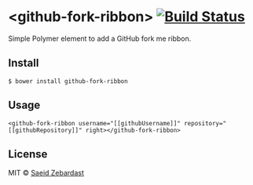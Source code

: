 # &lt;github-fork-ribbon&gt; [![Build Status](https://travis-ci.org/saeidzebardast/github-fork-ribbon.svg?branch=master)](https://travis-ci.org/saeidzebardast/github-fork-ribbon)

Simple Polymer element to add a GitHub fork me ribbon.


## Install
```
$ bower install github-fork-ribbon
```

## Usage

```
<github-fork-ribbon username="[[githubUsername]]" repository="[[githubRepository]]" right></github-fork-ribbon>
```

## License

MIT © [Saeid Zebardast](http://zebardast.com)
